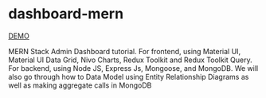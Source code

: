 # dashboard-mern
[DEMO](https://dashboard-mern-front.onrender.com)

MERN Stack Admin Dashboard tutorial. For frontend, using Material UI, Material UI Data Grid, Nivo Charts, Redux Toolkit and Redux Toolkit Query. For backend,  using Node JS, Express Js, Mongoose, and MongoDB. We will also go through how to Data Model using Entity Relationship Diagrams as well as making aggregate calls in MongoDB
